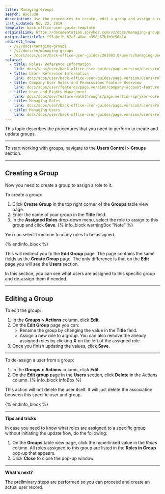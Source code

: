 ```yaml
---
title: Managing Groups
search: exclude
description: Use the procedures to create, edit a group and assign a role to this group in the Back Office.
last_updated: Nov 22, 2019
template: back-office-user-guide-template
originalLink: https://documentation.spryker.com/v2/docs/managing-groups
originalArticleId: f95a0cfb-67a5-48ae-a358-67bfb9f50b14
redirect_from:
  - /v2/docs/managing-groups
  - /v2/docs/en/managing-groups
  - /docs/scos/user/back-office-user-guides/201903.0/users/managing-user-groups/creating-user-groups.html
related:
  - title: Roles- Reference Information
    link: docs/scos/user/back-office-user-guides/page.version/users/roles-groups-and-users/references/roles-reference-information.html
  - title: User- Reference Information
    link: docs/scos/user/back-office-user-guides/page.version/users/roles-groups-and-users/references/user-reference-information.html
  - title: Company User Roles and Permissions Feature Overview
    link: docs/scos/user/features/page.version/company-account-feature-overview/company-user-roles-and-permissions-overview.html
  - title: User and Rights Management
    link: docs/scos/dev/feature-walkthroughs/page.version/spryker-core-back-office-feature-walkthrough/user-and-rights-overview.html
  - title: Managing Roles
    link: docs/scos/user/back-office-user-guides/page.version/users/roles-groups-and-users/managing-roles.html
  - title: Managing Users
    link: docs/scos/user/back-office-user-guides/page.version/users/roles-groups-and-users/managing-users.html
---
```


This topic describes the procedures that you need to perform to create and update groups.
***
To start working with groups, navigate to the **Users Control > Groups** section.
***

## Creating a Group
Now you need to create a group to assign a role to it.

To create a group:
1. Click **Create Group** in the top right corner of the **Groups** table view page.
2. Enter the name of your group in the **Title** field.
3. In the **Assigned Roles** drop-down menu, select the role to assign to this group and click **Save**.
  {% info_block warningBox "Note" %}

  You can select from one to many roles to be assigned.

  {% endinfo_block %}

This will redirect you to the **Edit Group** page. The page contains the same fields as the **Create Group** page. The only difference is that on the **Edit** page you will see the **Users** section.

In this section, you can see what users are assigned to this specific group and de-assign them if needed.
***

## Editing a Group

To edit the group:
1. In the **Groups > Actions** column, click **Edit**.
2. On the **Edit Group** page you can:
   * Rename the group by changing the value in the **Title** field.
   * Assign a new role to a group.
    You can also remove the already assigned roles by clicking **X** on the left of the assigned role.
3. Once you finish updating the values, click **Save**.
***

To de-assign a user from a group:
1. In the **Groups > Actions** column, click **Edit**.
2. On the **Edit group** page in the **Users** section, click **Delete** in the _Actions_ column.
  {% info_block infoBox %}

  This action will not delete the user itself. It will just delete the association between this specific user and group.

  {% endinfo_block %}

***

**Tips and tricks**

In case you need to know what roles are assigned to a specific group without initiating the update flow, do the following:
1. On the **Groups** table view page, click the hyperlinked value in the _Roles_ column.
  All roles assigned to this group are listed in the **Roles in Group** pop-up that appears.
2. Click **Close** to close the pop-up window.
***

**What's next?**

The preliminary steps are performed so you can proceed and create an actual user record.
